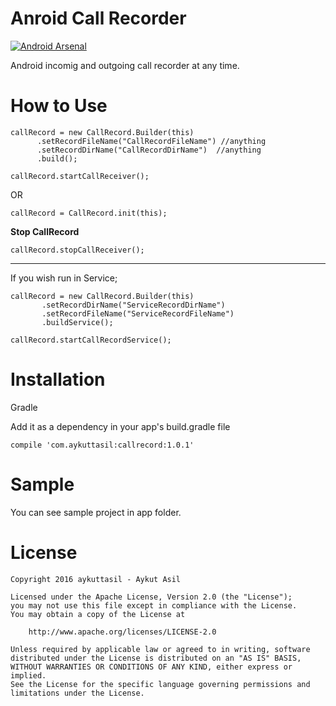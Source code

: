 # Anroid Call Recorder

[![Android Arsenal](https://img.shields.io/badge/Android%20Arsenal-Call%20Recorder-brightgreen.svg?style=flat)](http://android-arsenal.com/details/1/4544)

Android incomig and outgoing call recorder at any time.

# How to Use

```
callRecord = new CallRecord.Builder(this)
      .setRecordFileName("CallRecordFileName") //anything
      .setRecordDirName("CallRecordDirName")  //anything
      .build();
                
callRecord.startCallReceiver();
```

OR

```
callRecord = CallRecord.init(this);
```

**Stop CallRecord**

```
callRecord.stopCallReceiver();
```


---

If you wish run in Service;

```
callRecord = new CallRecord.Builder(this)
       .setRecordDirName("ServiceRecordDirName")
       .setRecordFileName("ServiceRecordFileName")
       .buildService();

callRecord.startCallRecordService();
```



# Installation

Gradle

Add it as a dependency in your app's build.gradle file

```
compile 'com.aykuttasil:callrecord:1.0.1'

```


# Sample

You can see sample project in app folder.


# License 

```
Copyright 2016 aykuttasil - Aykut Asil

Licensed under the Apache License, Version 2.0 (the "License");
you may not use this file except in compliance with the License.
You may obtain a copy of the License at

    http://www.apache.org/licenses/LICENSE-2.0

Unless required by applicable law or agreed to in writing, software
distributed under the License is distributed on an "AS IS" BASIS,
WITHOUT WARRANTIES OR CONDITIONS OF ANY KIND, either express or implied.
See the License for the specific language governing permissions and
limitations under the License.
```




